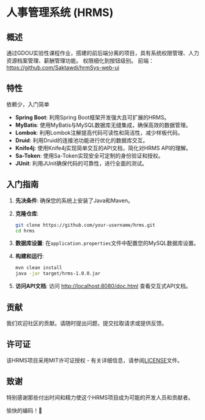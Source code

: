 # 人事管理系统 (HRMS)

## 概述

通过GDOU实验性课程作业，搭建的前后端分离的项目，具有系统权限管理、人力资源档案管理、薪酬管理功能。
权限细化到按钮级别。
前端：https://github.com/Saktawdi/hrmSys-web-ui

## 特性
依赖少，入门简单

- **Spring Boot**: 利用Spring Boot框架开发强大且可扩展的HRMS。
- **MyBatis**: 使用MyBatis与MySQL数据库无缝集成，确保高效的数据管理。
- **Lombok**: 利用Lombok注解提高代码可读性和简洁性，减少样板代码。
- **Druid**: 利用Druid的连接池功能进行优化的数据库交互。
- **Knife4j**: 使用Knife4j实现简单交互的API文档，简化对HRMS API的理解。
- **Sa-Token**: 使用Sa-Token实现安全可定制的身份验证和授权。
- **JUnit**: 利用JUnit确保代码的可靠性，进行全面的测试。

## 入门指南

1. **先决条件**: 确保您的系统上安装了Java和Maven。

2. **克隆仓库**:
    ```bash
    git clone https://github.com/your-username/hrms.git
    cd hrms
    ```

3. **数据库设置**: 在`application.properties`文件中配置您的MySQL数据库设置。

4. **构建和运行**: 
    ```bash
    mvn clean install
    java -jar target/hrms-1.0.0.jar
    ```

5. **访问API文档**: 访问 [http://localhost:8080/doc.html](http://localhost:8080/doc.html) 查看交互式API文档。

## 贡献

我们欢迎社区的贡献。请随时提出问题，提交拉取请求或提供反馈。

## 许可证

该HRMS项目采用MIT许可证授权 - 有关详细信息，请参阅[LICENSE](LICENSE)文件。

## 致谢

特别感谢那些付出时间和精力使这个HRMS项目成为可能的开发人员和贡献者。

愉快的编码！🚀
